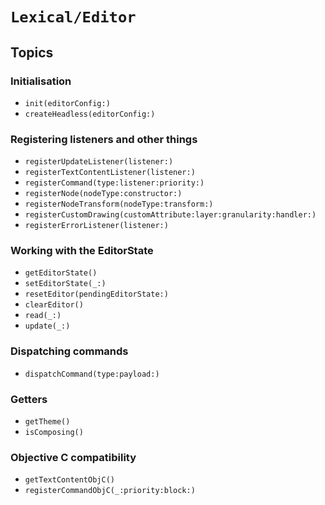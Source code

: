 # ``Lexical/Editor``

## Topics

### Initialisation

- ``init(editorConfig:)``
- ``createHeadless(editorConfig:)``

### Registering listeners and other things

- ``registerUpdateListener(listener:)``
- ``registerTextContentListener(listener:)``
- ``registerCommand(type:listener:priority:)``
- ``registerNode(nodeType:constructor:)``
- ``registerNodeTransform(nodeType:transform:)``
- ``registerCustomDrawing(customAttribute:layer:granularity:handler:)``
- ``registerErrorListener(listener:)``

### Working with the EditorState

- ``getEditorState()``
- ``setEditorState(_:)``
- ``resetEditor(pendingEditorState:)``
- ``clearEditor()``
- ``read(_:)``
- ``update(_:)``

### Dispatching commands

- ``dispatchCommand(type:payload:)``

### Getters

- ``getTheme()``
- ``isComposing()``

### Objective C compatibility

- ``getTextContentObjC()``
- ``registerCommandObjC(_:priority:block:)``
